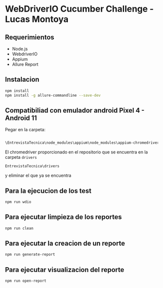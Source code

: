 # WebDriverIO Cucumber Challenge - Lucas Montoya

## Requerimientos
- Node.js
- WebdriverIO
- Appium
- Allure Report

## Instalacion

```sh
npm install
npm install -g allure-commandline --save-dev
```

## Compatibiliad con emulador android Pixel 4 - Android 11
Pegar en la carpeta: 
```sh

\EntrevistaTecnica\node_modules\appium\node_modules\appium-chromedriver\chromedriver\win
```
El chromedriver proporcionado en el repositorio que se encuentra en la carpeta `drivers` 

```sh
EntrevistaTecnica\drivers
```
y eliminar el que ya se encuentra

## Para la ejecucion de los test

```sh
npm run wdio
```

## Para ejecutar limpieza de los reportes

```sh
npm run clean
```

## Para ejecutar la creacion de un reporte

```sh
npm run generate-report
```

## Para ejecutar visualizacion del reporte 

```sh
npm run open-report

